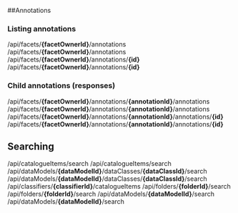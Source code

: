##Annotations

### Listing annotations

<endpoint class="get">/api/facets/**{facetOwnerId}**/annotations</endpoint>
<endpoint class="post">/api/facets/**{facetOwnerId}**/annotations</endpoint>
<endpoint class="get">/api/facets/**{facetOwnerId}**/annotations/**{id}**</endpoint>
<endpoint class="delete">/api/facets/**{facetOwnerId}**/annotations/**{id}**</endpoint>

### Child annotations (responses)

<endpoint class="get">/api/facets/**{facetOwnerId}**/annotations/**{annotationId}**/annotations</endpoint>
<endpoint class="post">/api/facets/**{facetOwnerId}**/annotations/**{annotationId}**/annotations</endpoint>
<endpoint class="get">/api/facets/**{facetOwnerId}**/annotations/**{annotationId}**/annotations/**{id}**</endpoint>
<endpoint class="delete">/api/facets/**{facetOwnerId}**/annotations/**{annotationId}**/annotations/**{id}**</endpoint>
 

## Searching


<endpoint class="get">/api/catalogueItems/search</endpoint>
<endpoint class="post">/api/catalogueItems/search</endpoint>
<endpoint class="get">/api/dataModels/**{dataModelId}**/dataClasses/**{dataClassId}**/search</endpoint>
<endpoint class="post">/api/dataModels/**{dataModelId}**/dataClasses/**{dataClassId}**/search</endpoint>
<endpoint class="get">/api/classifiers/**{classifierId}**/catalogueItems</endpoint>
<endpoint class="get">/api/folders/**{folderId}**/search</endpoint>
<endpoint class="post">/api/folders/**{folderId}**/search</endpoint>
<endpoint class="get">/api/dataModels/**{dataModelId}**/search</endpoint>
<endpoint class="post">/api/dataModels/**{dataModelId}**/search</endpoint>


